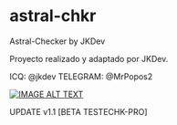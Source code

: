 # astral-chkr
Astral-Checker by JKDev 


Proyecto realizado y adaptado por JKDev.


ICQ: @jkdev
TELEGRAM: @MrPopos2


[![IMAGE ALT TEXT](https://ibb.co/47ZSsZ0)](https://www.youtube.com/watch?v=TQ7MSGshEE4&feature=youtu.be "AstralChecker")


UPDATE v1.1 [BETA TESTECHK-PRO]
